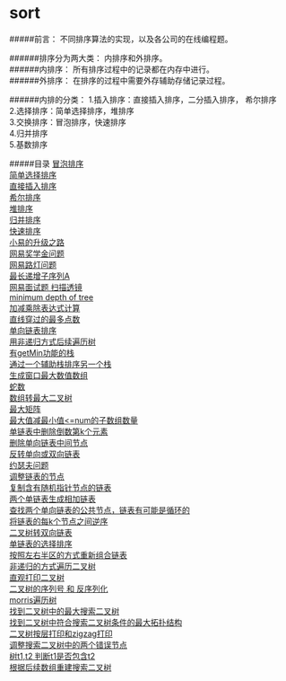# sort
#####前言：
不同排序算法的实现，以及各公司的在线编程题。


######排序分为两大类：
内排序和外排序。  
######内排序：
所有排序过程中的记录都在内存中进行。  
######外排序：
在排序的过程中需要外存辅助存储记录过程。  

######内排的分类：
1.插入排序：直接插入排序，二分插入排序， 希尔排序  
2.选择排序：简单选择排序，堆排序  
3.交换排序：冒泡排序，快速排序  
4.归并排序  
5.基数排序  

#####目录
[冒泡排序](/src/com/demo/BubbleSort.java)  
[简单选择排序](/src/com/demo/SimpleSelectoinSort.java)  
[直接插入排序](/src/com/demo/InsertSort.java)  
[希尔排序](/src/com/demo/ShellSort.java)  
[堆排序](/src/com/demo/HeapSort.java)  
[归并排序](/src/com/demo/MergeSort.java)  
[快速排序](/src/com/demo/QuickSort.java)  
[小易的升级之路](/src/com/demo/wangYi1.java)  
[网易奖学金问题](/src/com/demo/JiangXueJin.java)  
[网易路灯问题](/src/com/demo/Light.java)  
[最长递增子序列A](/src/com/demo/LISA.java)  
[网易面试题 扫描透镜](/src/com/demo/Mushroom.java)  
[minimum depth of tree](/src/com/demo/MinTree.java)  
[加减乘除表达式计算](/src/com/demo/EvaluateExp.java)  
[直线穿过的最多点数](/src/com/demo/MaxPointsNoLine.java)  
[单向链表排序](/src/com/demo/SortList.java)  
[用非递归方式后续遍历树](/src/com/demo/PostorderTree.java)  
[有getMin功能的栈](/src/com/demo/MinStack.java)  
[通过一个辅助栈排序另一个栈](/src/com/demo/SortStackByStack.java)  
[生成窗口最大数值数组](/src/com/demo/MaxWindow.java)  
[蛇数](/src/com/demo/SnakeNumber.java)  
[数组转最大二叉树](/src/com/demo/Array2MaxTree.java)  
[最大矩阵](/src/com/demo/MaxRec.java)  
[最大值减最小值<=num的子数组数量](/src/com/demo/MaxMinArrNum.java)  
[单链表中删除倒数第k个元素](/src/com/demo/RemoveLastKNode.java)  
[删除单向链表中间节点](/src/com/demo/RemoveMidNode.java)  
[反转单向或双向链表](/src/com/demo/ReverseList.java)  
[约瑟夫问题](/src/com/demo/JosephusKill.java)  
[调整链表的节点](/src/com/demo/AdjustList.java)  
[复制含有随机指针节点的链表](/src/com/demo/CopyRandList.java)  
[两个单链表生成相加链表](/src/com/demo/AddList.java)  
[查找两个单向链表的公共节点，链表有可能是循环的](/src/com/demo/LoopNode.java)  
[将链表的每k个节点之间逆序](/src/com/demo/ReverseKNode.java)  
[二叉树转双向链表](/src/com/demo/Tree2DLink.java)  
[单链表的选择排序](/src/com/demo/SelectionSort.java)  
[按照左右半区的方式重新组合链表](/src/com/demo/AdjustLeftRightLink.java)  
[非递归的方式遍历二叉树](/src/com/demo/LoopTreeByStack.java)  
[直观打印二叉树](/src/com/demo/VisualTree.java)  
[二叉树的序列号 和 反序列化](/src/com/demo/TreeSeri.java)  
[morris遍历树](/src/com/demo/MorrisTree.java)  
[找到二叉树中的最大搜索二叉树](/src/com/demo/MaxSearchTree.java)  
[找到二叉树中符合搜索二叉树条件的最大拓扑结构](/src/com/demo/MaxSearchTreeSize.java)  
[二叉树按层打印和zigzag打印](/src/com/demo/TreeLayerZigZagPrint.java)  
[调整搜索二叉树中的两个错误节点](/src/com/demo/TwoErrNode.java)  
[树t1,t2 判断t1是否包含t2](/src/com/demo/ContainsTree.java)  
[根据后续数组重建搜索二叉树](/src/com/demo/RebuildSearchTree.java)  